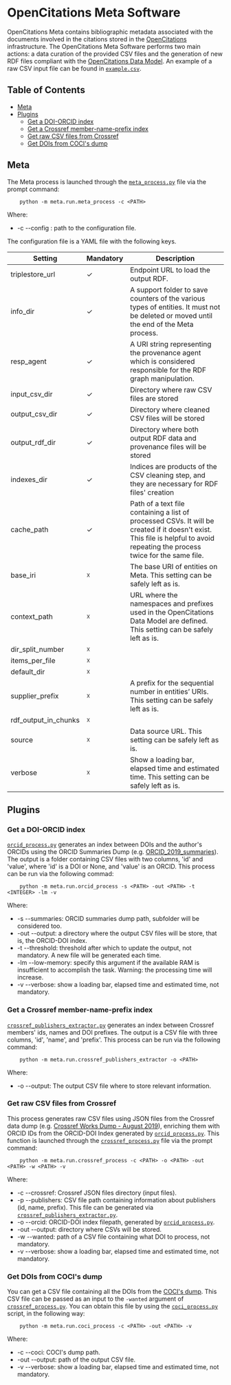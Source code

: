 # OpenCitations Meta Software

OpenCitations Meta contains bibliographic metadata associated with the documents involved in the citations stored in the [OpenCitations](https://opencitations.net/) infrastructure. The OpenCitations Meta Software performs two main actions: a data curation of the provided CSV files and the generation of new RDF files compliant with the [OpenCitations Data Model](http://opencitations.net/model).
An example of a raw CSV input file can be found in [`example.csv`](https://github.com/opencitations/meta/blob/master/example.csv).

## Table of Contents

- [Meta](#meta)
- [Plugins](#plugins)
    * [Get a DOI-ORCID index](#get-a-doi-orcid-index)
    * [Get a Crossref member-name-prefix index](#get-a-crossref-member-name-prefix-index)
    * [Get raw CSV files from Crossref](#get-raw-csv-files-from-crossref)
    * [Get DOIs from COCI's dump](#get-dois-from-coci-s-dump)

## Meta

The Meta process is launched through the [`meta_process.py`](https://github.com/opencitations/meta/blob/master/run/meta_process.py) file via the prompt command:

```console
    python -m meta.run.meta_process -c <PATH>
```
Where:
- -c --config : path to the configuration file.

The configuration file is a YAML file with the following keys.

| Setting                 | Mandatory | Description                                                                                                                                                                   |
| ----------------------- | --------- | ----------------------------------------------------------------------------------------------------------------------------------------------------------------------------- |
| triplestore\_url        | ✓         | Endpoint URL to load the output RDF.                                                                                                                                          |
| info\_dir               | ✓         | A support folder to save counters of the various types of entities. It must not be deleted or moved until the end of the Meta process.                                        |
| resp\_agent             | ✓         | A URI string representing the provenance agent which is considered responsible for the RDF graph manipulation.                                                                |
| input\_csv\_dir         | ✓         | Directory where raw CSV files are stored                                                                                                                                      |
| output\_csv\_dir        | ✓         | Directory where cleaned CSV files will be stored                                                                                                                              |
| output\_rdf\_dir        | ✓         | Directory where both output RDF data and provenance files will be stored                                                                                                      |
| indexes\_dir            | ✓         | Indices are products of the CSV cleaning step, and they are necessary for RDF files' creation                                                                                 |
| cache\_path             | ✓         | Path of a text file containing a list of processed CSVs. It will be created if it doesn't exist. This file is helpful to avoid repeating the process twice for the same file. |
| base\_iri               | ☓         | The base URI of entities on Meta. This setting can be safely left as is.                                                                                                      |
| context\_path           | ☓         | URL where the namespaces and prefixes used in the OpenCitations Data Model are defined. This setting can be safely left as is.                                                |
| dir\_split\_number      | ☓         |                                                                                                                                                                               |
| items\_per\_file        | ☓         |                                                                                                                                                                               |
| default\_dir            | ☓         |                                                                                                                                                                               |
| supplier\_prefix        | ☓         | A prefix for the sequential number in entities’ URIs. This setting can be safely left as is.                                                                                  |
| rdf\_output\_in\_chunks | ☓         |                                                                                                                                                                               |
| source                  | ☓         | Data source URL. This setting can be safely left as is.                                                                                                                       |
| verbose                 | ☓         | Show a loading bar, elapsed time and estimated time. This setting can be safely left as is.                                                                                   |

## Plugins

### Get a DOI-ORCID index

[`orcid_process.py`](https://github.com/opencitations/meta/blob/master/run/orcid_process.py) generates an index between DOIs and the author's ORCIDs using the ORCID Summaries Dump (e.g. [ORCID_2019_summaries](https://orcid.figshare.com/articles/ORCID_Public_Data_File_2019/9988322)). The output is a folder containing CSV files with two columns, 'id' and 'value', where 'id' is a DOI or None, and 'value' is an ORCID. This process can be run via the following commad:

```console
    python -m meta.run.orcid_process -s <PATH> -out <PATH> -t <INTEGER> -lm -v
```
Where:
- -s --summaries: ORCID summaries dump path, subfolder will be considered too.
- -out --output: a directory where the output CSV files will be store, that is, the ORCID-DOI index.
- -t --threshold: threshold after which to update the output, not mandatory. A new file will be generated each time.
- -lm --low-memory: specify this argument if the available RAM is insufficient to accomplish the task. Warning: the processing time will increase.
- -v --verbose: show a loading bar, elapsed time and estimated time, not mandatory.

### Get a Crossref member-name-prefix index

[`crossref_publishers_extractor.py`](https://github.com/opencitations/meta/blob/master/run/crossref_publishers_extractor.py) generates an index between Crossref members' ids, names and DOI prefixes. The output is a CSV file with three columns, 'id', 'name', and 'prefix'.
This process can be run via the following command:

```console
    python -m meta.run.crossref_publishers_extractor -o <PATH>
```

Where:
- -o --output: The output CSV file where to store relevant information.

### Get raw CSV files from Crossref

This process generates raw CSV files using JSON files from the Crossref data dump (e.g. [Crossref Works Dump - August 2019](https://figshare.com/articles/Crossref_Works_Dump_-_August_2019/9751865)), enriching them with ORCID IDs from the ORCID-DOI Index generated by [`orcid_process.py`](https://github.com/opencitations/meta/blob/master/run/orcid_process.py).
This function is launched through the [`crossref_process.py`](https://github.com/opencitations/meta/blob/master/run/crossref_process.py) file via the prompt command:

```console
    python -m meta.run.crossref_process -c <PATH> -o <PATH> -out <PATH> -w <PATH> -v
```
Where:
- -c --crossref: Crossref JSON files directory (input files).
- -p --publishers: CSV file path containing information about publishers (id, name, prefix). This file can be generated via [`crossref_publishers_extractor.py`](https://github.com/opencitations/meta/blob/master/run/crossref_publishers_extractor.py).
- -o --orcid: ORCID-DOI index filepath, generated by [`orcid_process.py`](https://github.com/opencitations/meta/blob/master/run/orcid_process.py).
- -out --output: directory where CSVs will be stored.
- -w --wanted: path of a CSV file containing what DOI to process, not mandatory.     
- -v --verbose: show a loading bar, elapsed time and estimated time, not mandatory.

### Get DOIs from COCI's dump

You can get a CSV file containing all the DOIs from the [COCI's dump](https://opencitations.net/download). This CSV file can be passed as an input to the `-wanted` argument of [`crossref_process.py`](https://github.com/opencitations/meta/blob/master/run/crossref_process.py). You can obtain this file by using the [`coci_process.py`](https://github.com/opencitations/meta/blob/master/run/coci_process.py) script, in the following way:
```console
    python -m meta.run.coci_process -c <PATH> -out <PATH> -v
```
Where:
- -c --coci: COCI's dump path.
- -out --output: path of the output CSV file.
- -v --verbose: show a loading bar, elapsed time and estimated time, not mandatory.

